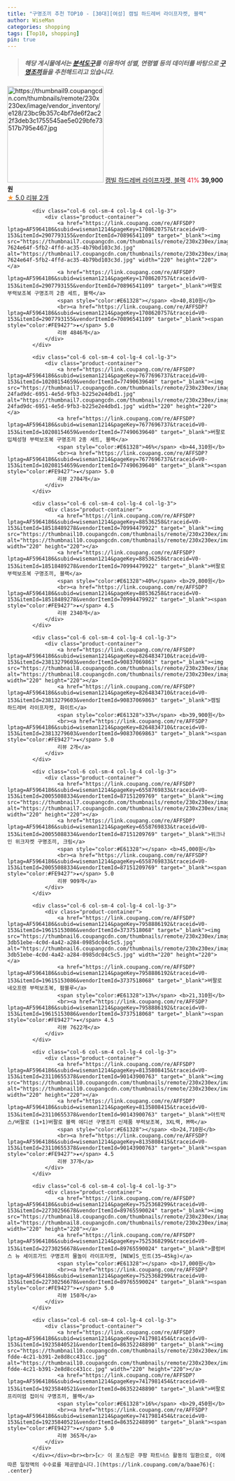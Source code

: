 ```yaml
---
title: "구명조끼 추천 TOP10 - [30대][여성] 캠빌 하드레버 라이프자켓, 블랙"
author: WiseMan
categories: shopping
tags: [Top10, shopping]
pin: true
---
```


> ##### 해당 게시물에서는 [**분석도구**](https://itemscout.io/)를 이용하여 **성별**, **연령별** 등의 데이터를 바탕으로 [**구명조끼**](https://link.coupang.com/a/baae76)들을 추천해드리고 있습니다.
<div class="container"><div class="row">
            <div class="col-6 col-sm-4 col-lg-4 col-lg-3">
                <div class="product-container">
                    <a href="https://link.coupang.com/re/AFFSDP?lptag=AF5964186&subid=wiseman1214&pageKey=8264834710&traceid=V0-153&itemId=23813279611&vendorItemId=90837069890" target="_blank"><img src="https://thumbnail9.coupangcdn.com/thumbnails/remote/230x230ex/image/vendor_inventory/e128/23bc9b357c4bf7de6f2ac22f3deb3c1755545ae5e029bfe73517b795e467.jpg" alt="https://thumbnail9.coupangcdn.com/thumbnails/remote/230x230ex/image/vendor_inventory/e128/23bc9b357c4bf7de6f2ac22f3deb3c1755545ae5e029bfe73517b795e467.jpg" width="220" height="220"></a>
                    <a href="https://link.coupang.com/re/AFFSDP?lptag=AF5964186&subid=wiseman1214&pageKey=8264834710&traceid=V0-153&itemId=23813279611&vendorItemId=90837069890" target="_blank">캠빌 하드레버 라이프자켓, 블랙</a>
                    <span style="color:#E61328">41%</span> <b>39,900원</b>
                    <br><a href="https://link.coupang.com/re/AFFSDP?lptag=AF5964186&subid=wiseman1214&pageKey=8264834710&traceid=V0-153&itemId=23813279611&vendorItemId=90837069890" target="_blank"><span style="color:#FE9427">★</span> 5.0
                    리뷰 2개</a>
                </div>
            </div>
            
            <div class="col-6 col-sm-4 col-lg-4 col-lg-3">
                <div class="product-container">
                    <a href="https://link.coupang.com/re/AFFSDP?lptag=AF5964186&subid=wiseman1214&pageKey=1708620757&traceid=V0-153&itemId=2907793155&vendorItemId=70896541109" target="_blank"><img src="https://thumbnail7.coupangcdn.com/thumbnails/remote/230x230ex/image/retail/images/4359828822880513-7624e64f-5fb2-4ffd-ac35-4b79bd103c3d.jpg" alt="https://thumbnail7.coupangcdn.com/thumbnails/remote/230x230ex/image/retail/images/4359828822880513-7624e64f-5fb2-4ffd-ac35-4b79bd103c3d.jpg" width="220" height="220"></a>
                    <a href="https://link.coupang.com/re/AFFSDP?lptag=AF5964186&subid=wiseman1214&pageKey=1708620757&traceid=V0-153&itemId=2907793155&vendorItemId=70896541109" target="_blank">버팔로 부력보조복 구명조끼 2종 세트, 블랙</a>
                    <span style="color:#E61328"></span> <b>40,810원</b>
                    <br><a href="https://link.coupang.com/re/AFFSDP?lptag=AF5964186&subid=wiseman1214&pageKey=1708620757&traceid=V0-153&itemId=2907793155&vendorItemId=70896541109" target="_blank"><span style="color:#FE9427">★</span> 5.0
                    리뷰 4846개</a>
                </div>
            </div>
            
            <div class="col-6 col-sm-4 col-lg-4 col-lg-3">
                <div class="product-container">
                    <a href="https://link.coupang.com/re/AFFSDP?lptag=AF5964186&subid=wiseman1214&pageKey=7677696737&traceid=V0-153&itemId=10208154659&vendorItemId=77490639640" target="_blank"><img src="https://thumbnail7.coupangcdn.com/thumbnails/remote/230x230ex/image/retail/images/4336050058834276-24fad9dc-6951-4e5d-9fb3-b225e2e4dbd1.jpg" alt="https://thumbnail7.coupangcdn.com/thumbnails/remote/230x230ex/image/retail/images/4336050058834276-24fad9dc-6951-4e5d-9fb3-b225e2e4dbd1.jpg" width="220" height="220"></a>
                    <a href="https://link.coupang.com/re/AFFSDP?lptag=AF5964186&subid=wiseman1214&pageKey=7677696737&traceid=V0-153&itemId=10208154659&vendorItemId=77490639640" target="_blank">버팔로 입체성형 부력보조복 구명조끼 2종 세트, 블랙</a>
                    <span style="color:#E61328">46%</span> <b>44,310원</b>
                    <br><a href="https://link.coupang.com/re/AFFSDP?lptag=AF5964186&subid=wiseman1214&pageKey=7677696737&traceid=V0-153&itemId=10208154659&vendorItemId=77490639640" target="_blank"><span style="color:#FE9427">★</span> 5.0
                    리뷰 2704개</a>
                </div>
            </div>
            
            <div class="col-6 col-sm-4 col-lg-4 col-lg-3">
                <div class="product-container">
                    <a href="https://link.coupang.com/re/AFFSDP?lptag=AF5964186&subid=wiseman1214&pageKey=88536258&traceid=V0-153&itemId=18518489278&vendorItemId=70994479922" target="_blank"><img src="https://thumbnail10.coupangcdn.com/thumbnails/remote/230x230ex/image/vendor_inventory/55cb/7715f97822fb40239a8c4230452a4afb0d80732da733dd0e775ece9edb62.jpg" alt="https://thumbnail10.coupangcdn.com/thumbnails/remote/230x230ex/image/vendor_inventory/55cb/7715f97822fb40239a8c4230452a4afb0d80732da733dd0e775ece9edb62.jpg" width="220" height="220"></a>
                    <a href="https://link.coupang.com/re/AFFSDP?lptag=AF5964186&subid=wiseman1214&pageKey=88536258&traceid=V0-153&itemId=18518489278&vendorItemId=70994479922" target="_blank">버팔로 부력보조복 구명조끼, 블랙</a>
                    <span style="color:#E61328">40%</span> <b>29,800원</b>
                    <br><a href="https://link.coupang.com/re/AFFSDP?lptag=AF5964186&subid=wiseman1214&pageKey=88536258&traceid=V0-153&itemId=18518489278&vendorItemId=70994479922" target="_blank"><span style="color:#FE9427">★</span> 4.5
                    리뷰 2340개</a>
                </div>
            </div>
            
            <div class="col-6 col-sm-4 col-lg-4 col-lg-3">
                <div class="product-container">
                    <a href="https://link.coupang.com/re/AFFSDP?lptag=AF5964186&subid=wiseman1214&pageKey=8264834710&traceid=V0-153&itemId=23813279603&vendorItemId=90837069863" target="_blank"><img src="https://thumbnail8.coupangcdn.com/thumbnails/remote/230x230ex/image/vendor_inventory/04df/d0cf6dc192cfbf21f35ad7662b06579bfa5a3f59906e7ec63cbb7c67eb6a.jpg" alt="https://thumbnail8.coupangcdn.com/thumbnails/remote/230x230ex/image/vendor_inventory/04df/d0cf6dc192cfbf21f35ad7662b06579bfa5a3f59906e7ec63cbb7c67eb6a.jpg" width="220" height="220"></a>
                    <a href="https://link.coupang.com/re/AFFSDP?lptag=AF5964186&subid=wiseman1214&pageKey=8264834710&traceid=V0-153&itemId=23813279603&vendorItemId=90837069863" target="_blank">캠빌 하드레버 라이프자켓, 화이트</a>
                    <span style="color:#E61328">33%</span> <b>39,900원</b>
                    <br><a href="https://link.coupang.com/re/AFFSDP?lptag=AF5964186&subid=wiseman1214&pageKey=8264834710&traceid=V0-153&itemId=23813279603&vendorItemId=90837069863" target="_blank"><span style="color:#FE9427">★</span> 5.0
                    리뷰 2개</a>
                </div>
            </div>
            
            <div class="col-6 col-sm-4 col-lg-4 col-lg-3">
                <div class="product-container">
                    <a href="https://link.coupang.com/re/AFFSDP?lptag=AF5964186&subid=wiseman1214&pageKey=6558769833&traceid=V0-153&itemId=20055088334&vendorItemId=87151209769" target="_blank"><img src="https://thumbnail7.coupangcdn.com/thumbnails/remote/230x230ex/image/vendor_inventory/c472/9d43f97398da222cd5036abb07d639365ba54c8343f977bb15479c8f8466.jpg" alt="https://thumbnail7.coupangcdn.com/thumbnails/remote/230x230ex/image/vendor_inventory/c472/9d43f97398da222cd5036abb07d639365ba54c8343f977bb15479c8f8466.jpg" width="220" height="220"></a>
                    <a href="https://link.coupang.com/re/AFFSDP?lptag=AF5964186&subid=wiseman1214&pageKey=6558769833&traceid=V0-153&itemId=20055088334&vendorItemId=87151209769" target="_blank">위크나인 위크자켓 구명조끼, 크림</a>
                    <span style="color:#E61328"></span> <b>45,000원</b>
                    <br><a href="https://link.coupang.com/re/AFFSDP?lptag=AF5964186&subid=wiseman1214&pageKey=6558769833&traceid=V0-153&itemId=20055088334&vendorItemId=87151209769" target="_blank"><span style="color:#FE9427">★</span> 5.0
                    리뷰 909개</a>
                </div>
            </div>
            
            <div class="col-6 col-sm-4 col-lg-4 col-lg-3">
                <div class="product-container">
                    <a href="https://link.coupang.com/re/AFFSDP?lptag=AF5964186&subid=wiseman1214&pageKey=7958886192&traceid=V0-153&itemId=19615153086&vendorItemId=3737518068" target="_blank"><img src="https://thumbnail6.coupangcdn.com/thumbnails/remote/230x230ex/image/retail/images/91866054624179-3db51ebe-4c0d-4a42-a284-0985dc04c5c5.jpg" alt="https://thumbnail6.coupangcdn.com/thumbnails/remote/230x230ex/image/retail/images/91866054624179-3db51ebe-4c0d-4a42-a284-0985dc04c5c5.jpg" width="220" height="220"></a>
                    <a href="https://link.coupang.com/re/AFFSDP?lptag=AF5964186&subid=wiseman1214&pageKey=7958886192&traceid=V0-153&itemId=19615153086&vendorItemId=3737518068" target="_blank">버팔로 네오프렌 부력보조복, 팜블루</a>
                    <span style="color:#E61328">13%</span> <b>21,310원</b>
                    <br><a href="https://link.coupang.com/re/AFFSDP?lptag=AF5964186&subid=wiseman1214&pageKey=7958886192&traceid=V0-153&itemId=19615153086&vendorItemId=3737518068" target="_blank"><span style="color:#FE9427">★</span> 4.5
                    리뷰 7622개</a>
                </div>
            </div>
            
            <div class="col-6 col-sm-4 col-lg-4 col-lg-3">
                <div class="product-container">
                    <a href="https://link.coupang.com/re/AFFSDP?lptag=AF5964186&subid=wiseman1214&pageKey=8135808415&traceid=V0-153&itemId=23110655378&vendorItemId=90143900763" target="_blank"><img src="https://thumbnail10.coupangcdn.com/thumbnails/remote/230x230ex/image/vendor_inventory/a8e5/9e91e1cc43e24c6d9fb940ff8eba167722f26642f61915411ad971d068eb.jpg" alt="https://thumbnail10.coupangcdn.com/thumbnails/remote/230x230ex/image/vendor_inventory/a8e5/9e91e1cc43e24c6d9fb940ff8eba167722f26642f61915411ad971d068eb.jpg" width="220" height="220"></a>
                    <a href="https://link.coupang.com/re/AFFSDP?lptag=AF5964186&subid=wiseman1214&pageKey=8135808415&traceid=V0-153&itemId=23110655378&vendorItemId=90143900763" target="_blank">아트박스/버팔로 (1+1)버팔로 블랙 에디션 구명조끼 신제품 부력보조복, 3XL랙, M랙</a>
                    <span style="color:#E61328"></span> <b>24,710원</b>
                    <br><a href="https://link.coupang.com/re/AFFSDP?lptag=AF5964186&subid=wiseman1214&pageKey=8135808415&traceid=V0-153&itemId=23110655378&vendorItemId=90143900763" target="_blank"><span style="color:#FE9427">★</span> 4.5
                    리뷰 37개</a>
                </div>
            </div>
            
            <div class="col-6 col-sm-4 col-lg-4 col-lg-3">
                <div class="product-container">
                    <a href="https://link.coupang.com/re/AFFSDP?lptag=AF5964186&subid=wiseman1214&pageKey=7525368299&traceid=V0-153&itemId=22730256678&vendorItemId=89765590024" target="_blank"><img src="https://thumbnail8.coupangcdn.com/thumbnails/remote/230x230ex/image/vendor_inventory/7c27/216b6d5a1fa7a357980f6fa3c10c7417b3c44c7efb5f96fec97b54bb1928.jpg" alt="https://thumbnail8.coupangcdn.com/thumbnails/remote/230x230ex/image/vendor_inventory/7c27/216b6d5a1fa7a357980f6fa3c10c7417b3c44c7efb5f96fec97b54bb1928.jpg" width="220" height="220"></a>
                    <a href="https://link.coupang.com/re/AFFSDP?lptag=AF5964186&subid=wiseman1214&pageKey=7525368299&traceid=V0-153&itemId=22730256678&vendorItemId=89765590024" target="_blank">콜럼버스 뉴 세이프가드 구명조끼 물놀이 라이프자켓, [NEW]S_민트(35~45kg)</a>
                    <span style="color:#E61328"></span> <b>17,000원</b>
                    <br><a href="https://link.coupang.com/re/AFFSDP?lptag=AF5964186&subid=wiseman1214&pageKey=7525368299&traceid=V0-153&itemId=22730256678&vendorItemId=89765590024" target="_blank"><span style="color:#FE9427">★</span> 5.0
                    리뷰 150개</a>
                </div>
            </div>
            
            <div class="col-6 col-sm-4 col-lg-4 col-lg-3">
                <div class="product-container">
                    <a href="https://link.coupang.com/re/AFFSDP?lptag=AF5964186&subid=wiseman1214&pageKey=7417981454&traceid=V0-153&itemId=19235840521&vendorItemId=86352248890" target="_blank"><img src="https://thumbnail10.coupangcdn.com/thumbnails/remote/230x230ex/image/retail/images/2023/06/22/15/4/c849ad57-fdde-4c21-b391-2e8d8cc431cc.jpg" alt="https://thumbnail10.coupangcdn.com/thumbnails/remote/230x230ex/image/retail/images/2023/06/22/15/4/c849ad57-fdde-4c21-b391-2e8d8cc431cc.jpg" width="220" height="220"></a>
                    <a href="https://link.coupang.com/re/AFFSDP?lptag=AF5964186&subid=wiseman1214&pageKey=7417981454&traceid=V0-153&itemId=19235840521&vendorItemId=86352248890" target="_blank">버팔로 프리미엄 접이식 구명조끼, 블랙</a>
                    <span style="color:#E61328">16%</span> <b>29,450원</b>
                    <br><a href="https://link.coupang.com/re/AFFSDP?lptag=AF5964186&subid=wiseman1214&pageKey=7417981454&traceid=V0-153&itemId=19235840521&vendorItemId=86352248890" target="_blank"><span style="color:#FE9427">★</span> 5.0
                    리뷰 365개</a>
                </div>
            </div>
            </div></div><br><br>[👉 이 포스팅은 쿠팡 파트너스 활동의 일환으로, 이에 따른 일정액의 수수료를 제공받습니다.](https://link.coupang.com/a/baae76){: .center}
